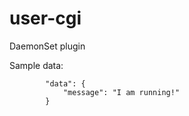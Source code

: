 # user-cgi

DaemonSet plugin

Sample data:
```
        "data": {
            "message": "I am running!"
        }
```
